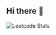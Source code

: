 ## Hi there 👋

<!--
**w25536/w25536** is a ✨ _special_ ✨ repository because its `README.md` (this file) appears on your GitHub profile.


https://arxiv.org/pdf/2402.19108

Here are some ideas to get you started:

- 🔭 I’m currently working on ...
- 🌱 I’m currently learning ...
- 👯 I’m looking to collaborate on ...
- 🤔 I’m looking for help with ...
- 💬 Ask me about ...
- 📫 How to reach me: ...
- 😄 Pronouns: ...
- ⚡ Fun fact: ...
-->


![Leetcode Stats](https://leetcard.jacoblin.cool/w25536?theme=light)
